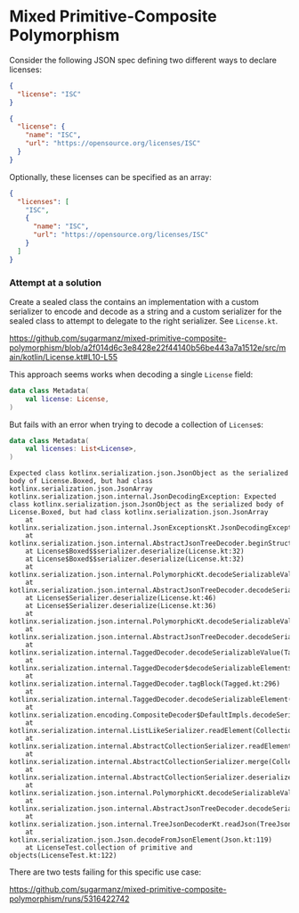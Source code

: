 # Mixed Primitive-Composite Polymorphism

Consider the following JSON spec defining two different ways to declare licenses:

```json
{
  "license": "ISC"
}
```

```json
{
  "license": {
    "name": "ISC",
    "url": "https://opensource.org/licenses/ISC"
  }
}
```

Optionally, these licenses can be specified as an array:

```json
{
  "licenses": [
    "ISC",
    {
      "name": "ISC",
      "url": "https://opensource.org/licenses/ISC"
    }
  ]
}
```

### Attempt at a solution

Create a sealed class the contains an implementation with a custom serializer to encode and decode as a string and a custom serializer for the sealed class to attempt to delegate to the right serializer. See `License.kt`.

https://github.com/sugarmanz/mixed-primitive-composite-polymorphism/blob/a2f014d6c3e8428e22f44140b56be443a7a1512e/src/main/kotlin/License.kt#L10-L55

This approach seems works when decoding a single `License` field:

```kotlin
data class Metadata(
    val license: License,
)
```

But fails with an error when trying to decode a collection of `License`s:

```kotlin
data class Metadata(
    val licenses: List<License>,
)
```

```
Expected class kotlinx.serialization.json.JsonObject as the serialized body of License.Boxed, but had class kotlinx.serialization.json.JsonArray
kotlinx.serialization.json.internal.JsonDecodingException: Expected class kotlinx.serialization.json.JsonObject as the serialized body of License.Boxed, but had class kotlinx.serialization.json.JsonArray
	at kotlinx.serialization.json.internal.JsonExceptionsKt.JsonDecodingException(JsonExceptions.kt:24)
	at kotlinx.serialization.json.internal.AbstractJsonTreeDecoder.beginStructure(TreeJsonDecoder.kt:347)
	at License$Boxed$$serializer.deserialize(License.kt:32)
	at License$Boxed$$serializer.deserialize(License.kt:32)
	at kotlinx.serialization.json.internal.PolymorphicKt.decodeSerializableValuePolymorphic(Polymorphic.kt:59)
	at kotlinx.serialization.json.internal.AbstractJsonTreeDecoder.decodeSerializableValue(TreeJsonDecoder.kt:51)
	at License$Serializer.deserialize(License.kt:46)
	at License$Serializer.deserialize(License.kt:36)
	at kotlinx.serialization.json.internal.PolymorphicKt.decodeSerializableValuePolymorphic(Polymorphic.kt:59)
	at kotlinx.serialization.json.internal.AbstractJsonTreeDecoder.decodeSerializableValue(TreeJsonDecoder.kt:51)
	at kotlinx.serialization.internal.TaggedDecoder.decodeSerializableValue(Tagged.kt:206)
	at kotlinx.serialization.internal.TaggedDecoder$decodeSerializableElement$1.invoke(Tagged.kt:279)
	at kotlinx.serialization.internal.TaggedDecoder.tagBlock(Tagged.kt:296)
	at kotlinx.serialization.internal.TaggedDecoder.decodeSerializableElement(Tagged.kt:279)
	at kotlinx.serialization.encoding.CompositeDecoder$DefaultImpls.decodeSerializableElement$default(Decoding.kt:535)
	at kotlinx.serialization.internal.ListLikeSerializer.readElement(CollectionSerializers.kt:80)
	at kotlinx.serialization.internal.AbstractCollectionSerializer.readElement$default(CollectionSerializers.kt:51)
	at kotlinx.serialization.internal.AbstractCollectionSerializer.merge(CollectionSerializers.kt:36)
	at kotlinx.serialization.internal.AbstractCollectionSerializer.deserialize(CollectionSerializers.kt:43)
	at kotlinx.serialization.json.internal.PolymorphicKt.decodeSerializableValuePolymorphic(Polymorphic.kt:59)
	at kotlinx.serialization.json.internal.AbstractJsonTreeDecoder.decodeSerializableValue(TreeJsonDecoder.kt:51)
	at kotlinx.serialization.json.internal.TreeJsonDecoderKt.readJson(TreeJsonDecoder.kt:24)
	at kotlinx.serialization.json.Json.decodeFromJsonElement(Json.kt:119)
	at LicenseTest.collection of primitive and objects(LicenseTest.kt:122)
```

There are two tests failing for this specific use case:

https://github.com/sugarmanz/mixed-primitive-composite-polymorphism/runs/5316422742
